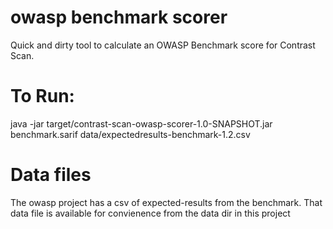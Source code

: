 # owasp benchmark scorer

Quick and dirty tool to calculate an OWASP Benchmark score for Contrast Scan.

# To Run:
  
  java -jar target/contrast-scan-owasp-scorer-1.0-SNAPSHOT.jar benchmark.sarif data/expectedresults-benchmark-1.2.csv
 
 
# Data files
The owasp project has a csv of expected-results from the benchmark.  That data file is available for convienence from the data dir in this project
